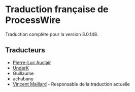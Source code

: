 # Traduction française de ProcessWire

Traduction complète pour la version 3.0.148.

## Traducteurs

- [Pierre-Luc Auclair](https://github.com/plauclair)
- [UnderK](https://github.com/underk)
- Guillaume
- achabany
- [Vincent Maillard](https://github.com/v-maillard/) - Responsable de la traduction actuelle